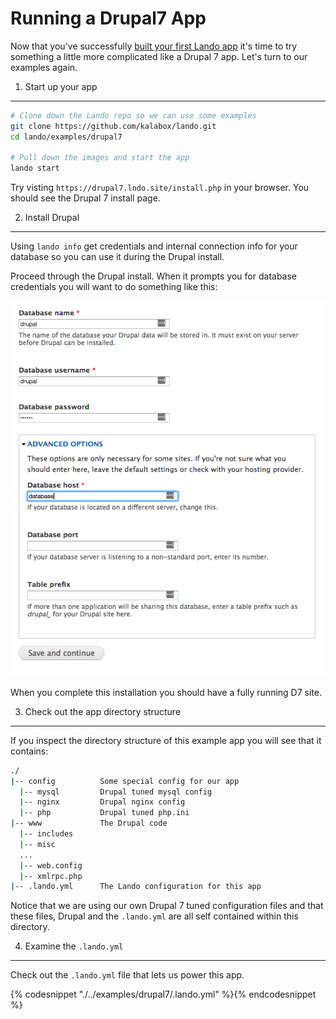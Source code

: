 Running a Drupal7 App
=====================

Now that you've successfully [built your first Lando app](./lemp-app.md) it's time to try something a little more complicated like a Drupal 7 app. Let's turn to our examples again.

1. Start up your app
--------------------

```bash
# Clone down the Lando repo so we can use some examples
git clone https://github.com/kalabox/lando.git
cd lando/examples/drupal7

# Pull down the images and start the app
lando start
```

Try visting `https://drupal7.lndo.site/install.php` in your browser. You should see the Drupal 7 install page.

2. Install Drupal
-----------------

Using `lando info` get credentials and internal connection info for your database so you can use it during the Drupal install.

Proceed through the Drupal install. When it prompts you for database credentials you will want to do something like this:

![Drupal DB information](./../images/d7-db-creds.png "Database connection info")

When you complete this installation you should have a fully running D7 site.

3. Check out the app directory structure
----------------------------------------

If you inspect the directory structure of this example app you will see that it contains:

```bash
./
|-- config          Some special config for our app
  |-- mysql         Drupal tuned mysql config
  |-- nginx         Drupal nginx config
  |-- php           Drupal tuned php.ini
|-- www             The Drupal code
  |-- includes
  |-- misc
  ...
  |-- web.config
  |-- xmlrpc.php
|-- .lando.yml      The Lando configuration for this app
```

Notice that we are using our own Drupal 7 tuned configuration files and that these files, Drupal and the `.lando.yml` are all self contained within this directory.

4. Examine the `.lando.yml`
---------------------------

Check out the `.lando.yml` file that lets us power this app.

{% codesnippet "./../examples/drupal7/.lando.yml" %}{% endcodesnippet %}
